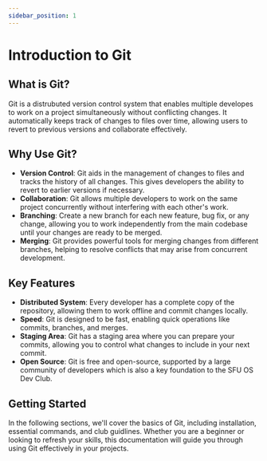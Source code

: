 ```yaml
---
sidebar_position: 1
---
```


# Introduction to Git

## What is Git?

Git is a distrubuted version control system that enables multiple developes to work on a project simultaneously without conflicting changes. It automatically keeps track of changes to files over time, allowing users to revert to previous versions and collaborate effectively.

## Why Use Git?

- **Version Control**: Git aids in the management of changes to files and tracks the history of all changes. This gives developers the ability to revert to earlier versions if necessary.
- **Collaboration**: Git allows multiple developers to work on the same project concurrently without interfering with each other's work.
- **Branching**: Create a new branch for each new feature, bug fix, or any change, allowing you to work independently from the main codebase until your changes are ready to be merged.
- **Merging**: Git provides powerful tools for merging changes from different branches, helping to resolve conflicts that may arise from concurrent development.

## Key Features

- **Distributed System**: Every developer has a complete copy of the repository, allowing them to work offline and commit changes locally.
- **Speed**: Git is designed to be fast, enabling quick operations like commits, branches, and merges.
- **Staging Area**: Git has a staging area where you can prepare your commits, allowing you to control what changes to include in your next commit.
- **Open Source**: Git is free and open-source, supported by a large community of developers which is also a key foundation to the SFU OS Dev Club.

## Getting Started

In the following sections, we'll cover the basics of Git, including installation, essential commands, and club guidlines. Whether you are a beginner or looking to refresh your skills, this documentation will guide you through using Git effectively in your projects.
